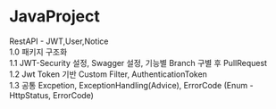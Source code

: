 # JavaProject
RestAPI - JWT,User,Notice </br>
1.0 패키지 구조화 </br>
1.1 JWT-Security 설정, Swagger 설정, 기능별 Branch 구별 후 PullRequest </br>
1.2 Jwt Token 기반 Custom Filter, AuthenticationToken </br>
1.3 공통 Excpetion, ExceptionHandling(Advice), ErrorCode (Enum - HttpStatus, ErrorCode)

